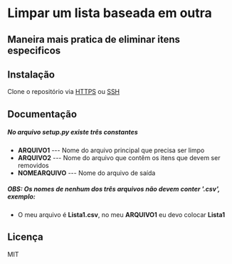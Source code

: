 # Limpar um lista baseada em outra
## Maneira mais pratica de eliminar itens especificos

## Instalação

Clone o repositório via [HTTPS](https://github.com/nunesdelfino/limpar-lista.git) ou [SSH](git@github.com:nunesdelfino/limpar-lista.git)

## Documentação

##### No arquivo setup.py existe três constantes
 - **ARQUIVO1** --- Nome do arquivo principal que precisa ser limpo
 - **ARQUIVO2** --- Nome do arquivo que contêm os itens que devem ser removidos 
 - **NOMEARQUIVO** --- Nome do arquivo de saída
 
##### OBS: Os nomes de nenhum dos três arquivos não devem conter '.csv', exemplo:
 - O meu arquivo é **Lista1.csv**, no meu **ARQUIVO1** eu devo colocar **Lista1**

## Licença

MIT
